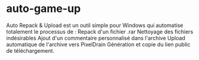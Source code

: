 # auto-game-up
Auto Repack &amp; Upload est un outil simple pour Windows qui automatise totalement le processus de :  Repack d'un fichier .rar  Nettoyage des fichiers indésirables  Ajout d'un commentaire personnalisé dans l'archive  Upload automatique de l'archive vers PixelDrain  Génération et copie du lien public de téléchargement.
